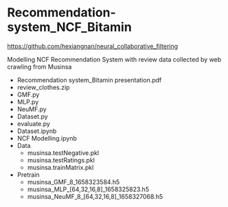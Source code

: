 # Recommendation-system_NCF_Bitamin
https://github.com/hexiangnan/neural_collaborative_filtering

Modelling NCF Recommendation System with review data collected by web crawling from Musinsa

- Recommendation system_Bitamin presentation.pdf
- review_clothes.zip
- GMF.py
- MLP.py
- NeuMF.py
- Dataset.py
- evaluate.py
- Dataset.ipynb
- NCF Modelling.ipynb
- Data
  * musinsa.testNegative.pkl
  * musinsa.testRatings.pkl
  * musinsa.trainMatrix.pkl
- Pretrain
  * musinsa_GMF_8_1658323584.h5
  * musinsa_MLP_[64,32,16,8]_1658325823.h5
  * musinsa_NeuMF_8_[64,32,16,8]_1658327068.h5
